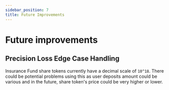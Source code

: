```yaml
---
sidebar_position: 7
title: Future Improvements
---
```


# Future improvements

## Precision Loss Edge Case Handling

Insurance Fund share tokens currently have a decimal scale of `10^18`. There could be potential problems using this as user deposits amount could be various and in the future, share token's price could be very higher or lower.

